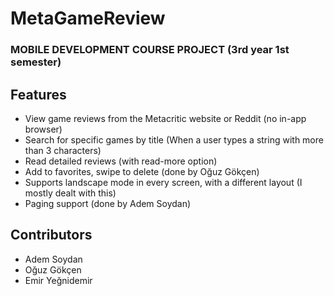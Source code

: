 # MetaGameReview

### MOBILE DEVELOPMENT COURSE PROJECT (3rd year 1st semester)

## Features

- View game reviews from the Metacritic website or Reddit (no in-app browser)
- Search for specific games by title (When a user types a string with more than 3 characters)
- Read detailed reviews (with read-more option)
- Add to favorites, swipe to delete (done by Oğuz Gökçen)
- Supports landscape mode in every screen, with a different layout (I mostly dealt with this)
- Paging support (done by Adem Soydan)

## Contributors

- Adem Soydan
- Oğuz Gökçen
- Emir Yeğnidemir
